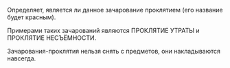 Определяет, является ли данное зачарование проклятием (его название будет красным).

Примерами таких зачарований являются ПРОКЛЯТИЕ УТРАТЫ и ПРОКЛЯТИЕ НЕСЪЁМНОСТИ.

Зачарования-проклятия нельзя снять с предметов, они накладываются навсегда.
